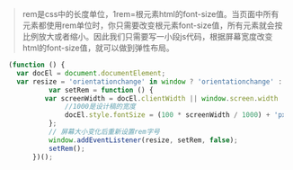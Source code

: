 > rem是css中的长度单位，1rem=根元素html的font-size值。当页面中所有元素都使用rem单位时，你只需要改变根元素font-size值，所有元素就会按比例放大或者缩小。因此我们只需要写一小段js代码，根据屏幕宽度改变html的font-size值，就可以做到弹性布局。



```js
  (function () {
    var docEl = document.documentElement;
    var resize = 'orientationchange' in window ? 'orientationchange' :'resize';
            var setRem = function () {
           var screenWidth = docEl.clientWidth || window.screen.width || 375;
                //1000是设计稿的宽度
                docEl.style.fontSize = (100 * screenWidth / 1000) + 'px';
            };
            // 屏幕大小变化后重新设置rem字号
            window.addEventListener(resize, setRem, false);
            setRem();
        })();
```

   


